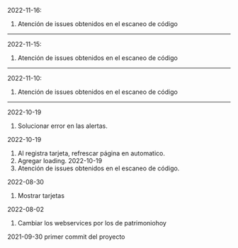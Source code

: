 2022-11-16:
1. Atención de issues obtenidos en el escaneo de código
--------------------------------------------------------------------------------
2022-11-15:
1. Atención de issues obtenidos en el escaneo de código
--------------------------------------------------------------------------------
2022-11-10:
1. Atención de issues obtenidos en el escaneo de código
--------------------------------------------------------------------------------
2022-10-19
1. Solucionar error en las alertas.

2022-10-19
1. Al registra tarjeta, refrescar página en automatico.
2. Agregar loading.
2022-10-19
1. Atención de issues obtenidos en el escaneo de código.

2022-08-30
1. Mostrar tarjetas

2022-08-02
1. Cambiar los webservices por los de patrimoniohoy

2021-09-30
primer commit del proyecto
